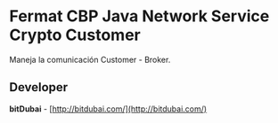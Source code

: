# Fermat CBP Java Network Service Crypto Customer

Maneja la comunicación Customer - Broker.

## Developer

**bitDubai** - [http://bitdubai.com/](http://bitdubai.com/)